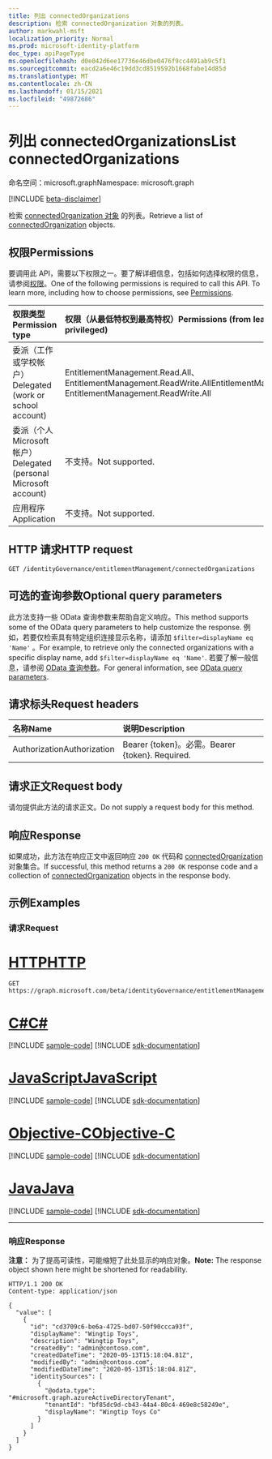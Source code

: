 ```yaml
---
title: 列出 connectedOrganizations
description: 检索 connectedOrganization 对象的列表。
author: markwahl-msft
localization_priority: Normal
ms.prod: microsoft-identity-platform
doc_type: apiPageType
ms.openlocfilehash: d0e042d6ee17736e46dbe0476f9cc4491ab9c5f1
ms.sourcegitcommit: eacd2a6e46c19dd3cd8519592b1668fabe14d85d
ms.translationtype: MT
ms.contentlocale: zh-CN
ms.lasthandoff: 01/15/2021
ms.locfileid: "49872686"
---
```

# <a name="list-connectedorganizations"></a><span data-ttu-id="02dc7-103">列出 connectedOrganizations</span><span class="sxs-lookup"><span data-stu-id="02dc7-103">List connectedOrganizations</span></span>

<span data-ttu-id="02dc7-104">命名空间：microsoft.graph</span><span class="sxs-lookup"><span data-stu-id="02dc7-104">Namespace: microsoft.graph</span></span>

[!INCLUDE [beta-disclaimer](../../includes/beta-disclaimer.md)]

<span data-ttu-id="02dc7-105">检索 [connectedOrganization 对象](../resources/connectedorganization.md) 的列表。</span><span class="sxs-lookup"><span data-stu-id="02dc7-105">Retrieve a list of [connectedOrganization](../resources/connectedorganization.md) objects.</span></span>

## <a name="permissions"></a><span data-ttu-id="02dc7-106">权限</span><span class="sxs-lookup"><span data-stu-id="02dc7-106">Permissions</span></span>

<span data-ttu-id="02dc7-p101">要调用此 API，需要以下权限之一。要了解详细信息，包括如何选择权限的信息，请参阅[权限](/graph/permissions-reference)。</span><span class="sxs-lookup"><span data-stu-id="02dc7-p101">One of the following permissions is required to call this API. To learn more, including how to choose permissions, see [Permissions](/graph/permissions-reference).</span></span>

|<span data-ttu-id="02dc7-109">权限类型</span><span class="sxs-lookup"><span data-stu-id="02dc7-109">Permission type</span></span>|<span data-ttu-id="02dc7-110">权限（从最低特权到最高特权）</span><span class="sxs-lookup"><span data-stu-id="02dc7-110">Permissions (from least to most privileged)</span></span>|
|:---|:---|
| <span data-ttu-id="02dc7-111">委派（工作或学校帐户）</span><span class="sxs-lookup"><span data-stu-id="02dc7-111">Delegated (work or school account)</span></span>     | <span data-ttu-id="02dc7-112">EntitlementManagement.Read.All、EntitlementManagement.ReadWrite.All</span><span class="sxs-lookup"><span data-stu-id="02dc7-112">EntitlementManagement.Read.All, EntitlementManagement.ReadWrite.All</span></span> |
| <span data-ttu-id="02dc7-113">委派（个人 Microsoft 帐户）</span><span class="sxs-lookup"><span data-stu-id="02dc7-113">Delegated (personal Microsoft account)</span></span> | <span data-ttu-id="02dc7-114">不支持。</span><span class="sxs-lookup"><span data-stu-id="02dc7-114">Not supported.</span></span> |
| <span data-ttu-id="02dc7-115">应用程序</span><span class="sxs-lookup"><span data-stu-id="02dc7-115">Application</span></span>                            | <span data-ttu-id="02dc7-116">不支持。</span><span class="sxs-lookup"><span data-stu-id="02dc7-116">Not supported.</span></span> |

## <a name="http-request"></a><span data-ttu-id="02dc7-117">HTTP 请求</span><span class="sxs-lookup"><span data-stu-id="02dc7-117">HTTP request</span></span>

<!-- {
  "blockType": "ignored"
}
-->
``` http
GET /identityGovernance/entitlementManagement/connectedOrganizations
```

## <a name="optional-query-parameters"></a><span data-ttu-id="02dc7-118">可选的查询参数</span><span class="sxs-lookup"><span data-stu-id="02dc7-118">Optional query parameters</span></span>
<span data-ttu-id="02dc7-119">此方法支持一些 OData 查询参数来帮助自定义响应。</span><span class="sxs-lookup"><span data-stu-id="02dc7-119">This method supports some of the OData query parameters to help customize the response.</span></span> <span data-ttu-id="02dc7-120">例如，若要仅检索具有特定组织连接显示名称，请添加 `$filter=displayName eq 'Name'` 。</span><span class="sxs-lookup"><span data-stu-id="02dc7-120">For example, to retrieve only the connected organizations with a specific display name, add `$filter=displayName eq 'Name'`.</span></span> <span data-ttu-id="02dc7-121">若要了解一般信息，请参阅 [OData 查询参数](/graph/query-parameters)。</span><span class="sxs-lookup"><span data-stu-id="02dc7-121">For general information, see [OData query parameters](/graph/query-parameters).</span></span>

## <a name="request-headers"></a><span data-ttu-id="02dc7-122">请求标头</span><span class="sxs-lookup"><span data-stu-id="02dc7-122">Request headers</span></span>
|<span data-ttu-id="02dc7-123">名称</span><span class="sxs-lookup"><span data-stu-id="02dc7-123">Name</span></span>|<span data-ttu-id="02dc7-124">说明</span><span class="sxs-lookup"><span data-stu-id="02dc7-124">Description</span></span>|
|:---|:---|
|<span data-ttu-id="02dc7-125">Authorization</span><span class="sxs-lookup"><span data-stu-id="02dc7-125">Authorization</span></span>|<span data-ttu-id="02dc7-p103">Bearer {token}。必需。</span><span class="sxs-lookup"><span data-stu-id="02dc7-p103">Bearer {token}. Required.</span></span>|

## <a name="request-body"></a><span data-ttu-id="02dc7-128">请求正文</span><span class="sxs-lookup"><span data-stu-id="02dc7-128">Request body</span></span>
<span data-ttu-id="02dc7-129">请勿提供此方法的请求正文。</span><span class="sxs-lookup"><span data-stu-id="02dc7-129">Do not supply a request body for this method.</span></span>

## <a name="response"></a><span data-ttu-id="02dc7-130">响应</span><span class="sxs-lookup"><span data-stu-id="02dc7-130">Response</span></span>

<span data-ttu-id="02dc7-131">如果成功，此方法在响应正文中返回响应 `200 OK` 代码和 [connectedOrganization](../resources/connectedorganization.md) 对象集合。</span><span class="sxs-lookup"><span data-stu-id="02dc7-131">If successful, this method returns a `200 OK` response code and a collection of [connectedOrganization](../resources/connectedorganization.md) objects in the response body.</span></span>

## <a name="examples"></a><span data-ttu-id="02dc7-132">示例</span><span class="sxs-lookup"><span data-stu-id="02dc7-132">Examples</span></span>

### <a name="request"></a><span data-ttu-id="02dc7-133">请求</span><span class="sxs-lookup"><span data-stu-id="02dc7-133">Request</span></span>

# <a name="http"></a>[<span data-ttu-id="02dc7-134">HTTP</span><span class="sxs-lookup"><span data-stu-id="02dc7-134">HTTP</span></span>](#tab/http)
<!-- {
  "blockType": "request",
  "name": "get_connectedorganizations"
}
-->
``` http
GET https://graph.microsoft.com/beta/identityGovernance/entitlementManagement/connectedOrganizations
```
# <a name="c"></a>[<span data-ttu-id="02dc7-135">C#</span><span class="sxs-lookup"><span data-stu-id="02dc7-135">C#</span></span>](#tab/csharp)
[!INCLUDE [sample-code](../includes/snippets/csharp/get-connectedorganizations-csharp-snippets.md)]
[!INCLUDE [sdk-documentation](../includes/snippets/snippets-sdk-documentation-link.md)]

# <a name="javascript"></a>[<span data-ttu-id="02dc7-136">JavaScript</span><span class="sxs-lookup"><span data-stu-id="02dc7-136">JavaScript</span></span>](#tab/javascript)
[!INCLUDE [sample-code](../includes/snippets/javascript/get-connectedorganizations-javascript-snippets.md)]
[!INCLUDE [sdk-documentation](../includes/snippets/snippets-sdk-documentation-link.md)]

# <a name="objective-c"></a>[<span data-ttu-id="02dc7-137">Objective-C</span><span class="sxs-lookup"><span data-stu-id="02dc7-137">Objective-C</span></span>](#tab/objc)
[!INCLUDE [sample-code](../includes/snippets/objc/get-connectedorganizations-objc-snippets.md)]
[!INCLUDE [sdk-documentation](../includes/snippets/snippets-sdk-documentation-link.md)]

# <a name="java"></a>[<span data-ttu-id="02dc7-138">Java</span><span class="sxs-lookup"><span data-stu-id="02dc7-138">Java</span></span>](#tab/java)
[!INCLUDE [sample-code](../includes/snippets/java/get-connectedorganizations-java-snippets.md)]
[!INCLUDE [sdk-documentation](../includes/snippets/snippets-sdk-documentation-link.md)]

---


### <a name="response"></a><span data-ttu-id="02dc7-139">响应</span><span class="sxs-lookup"><span data-stu-id="02dc7-139">Response</span></span>
<span data-ttu-id="02dc7-140">**注意：** 为了提高可读性，可能缩短了此处显示的响应对象。</span><span class="sxs-lookup"><span data-stu-id="02dc7-140">**Note:** The response object shown here might be shortened for readability.</span></span>
<!-- {
  "blockType": "response",
  "truncated": true,
  "@odata.type": "collection(microsoft.graph.connectedOrganization)"
}
-->
```http
HTTP/1.1 200 OK
Content-type: application/json

{
  "value": [
    {
      "id": "cd3709c6-be6a-4725-bd07-50f90ccca93f",
      "displayName": "Wingtip Toys",
      "description": "Wingtip Toys",
      "createdBy": "admin@contoso.com",
      "createdDateTime": "2020-05-13T15:18:04.81Z",
      "modifiedBy": "admin@contoso.com",
      "modifiedDateTime": "2020-05-13T15:18:04.81Z",
      "identitySources": [
        {
          "@odata.type": "#microsoft.graph.azureActiveDirectoryTenant",
          "tenantId": "bf85dc9d-cb43-44a4-80c4-469e8c58249e",
          "displayName": "Wingtip Toys Co"
        }
      ]
    }
  ]
}
```

<!-- uuid: 16cd6b66-4b1a-43a1-adaf-3a886856ed98
2019-02-04 14:57:30 UTC -->
<!-- {
  "type": "#page.annotation",
  "description": "List connectedOrganizations",
  "keywords": "",
  "section": "documentation",
  "tocPath": ""
}-->



